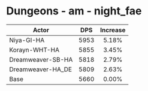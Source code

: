 # Dungeons - am - night_fae
| Actor | DPS | Increase |
|---|:---:|:---:|
|Niya-GI-HA|5953|5.18%|
|Korayn-WHT-HA|5855|3.45%|
|Dreamweaver-SB-HA|5818|2.79%|
|Dreamweaver-HA_DE|5809|2.63%|
|Base|5660|0.00%|
